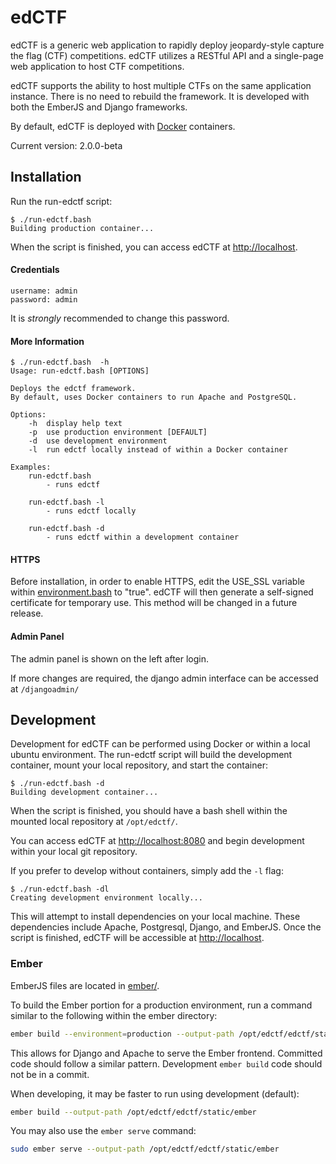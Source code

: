 # edCTF
edCTF is a generic web application to rapidly deploy jeopardy-style capture the flag (CTF) competitions.  edCTF utilizes a RESTful API and a single-page web application to host CTF competitions.

edCTF supports the ability to host multiple CTFs on the same application instance. There is no need to rebuild the framework.  It is developed with both the EmberJS and Django frameworks.

By default, edCTF is deployed with [Docker](https://github.com/docker/docker) containers.  

Current version: 2.0.0-beta

## Installation
Run the run-edctf script:
```
$ ./run-edctf.bash 
Building production container...
```
When the script is finished, you can access edCTF at <http://localhost>.

#### Credentials
```
username: admin
password: admin
```
It is *strongly* recommended to change this password.

#### More Information
```
$ ./run-edctf.bash  -h
Usage: run-edctf.bash [OPTIONS]

Deploys the edctf framework.
By default, uses Docker containers to run Apache and PostgreSQL.

Options:
    -h  display help text
    -p  use production environment [DEFAULT]
    -d  use development environment
    -l  run edctf locally instead of within a Docker container

Examples:
    run-edctf.bash
        - runs edctf

    run-edctf.bash -l
        - runs edctf locally

    run-edctf.bash -d
        - runs edctf within a development container
```

#### HTTPS
Before installation, in order to enable HTTPS, edit the USE_SSL variable within [environment.bash](scripts/environment.bash#L39) to "true".  edCTF will then generate a self-signed certificate for temporary use.  This method will be changed in a future release.

#### Admin Panel
The admin panel is shown on the left after login.

If more changes are required, the django admin interface can be accessed at ```/djangoadmin/```

## Development
Development for edCTF can be performed using Docker or within a local ubuntu environment.
The run-edctf script will build the development container, mount your local repository, and start the container:
```
$ ./run-edctf.bash -d
Building development container...
```
When the script is finished, you should have a bash shell within the mounted local repository at ```/opt/edctf/```.

You can access edCTF at <http://localhost:8080> and begin development within your local git repository.

If you prefer to develop without containers, simply add the ```-l``` flag:
```
$ ./run-edctf.bash -dl
Creating development environment locally...
```
This will attempt to install dependencies on your local machine. These dependencies include Apache, Postgresql, Django, and EmberJS.  Once the script is finished, edCTF will be accessible at <http://localhost>.

### Ember
EmberJS files are located in [ember/](ember/).

To build the Ember portion for a production environment, run a command similar to the following within the ember directory:
```bash
ember build --environment=production --output-path /opt/edctf/edctf/static/ember
```
This allows for Django and Apache to serve the Ember frontend.
Committed code should follow a similar pattern.  Development `ember build` code should not be in a commit.

When developing, it may be faster to run using development (default):
```bash
ember build --output-path /opt/edctf/edctf/static/ember
```

You may also use the ```ember serve``` command:
```bash
sudo ember serve --output-path /opt/edctf/edctf/static/ember
```
